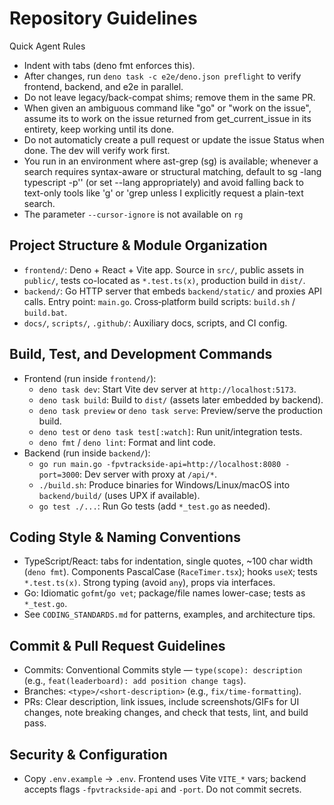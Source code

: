 # Repository Guidelines

Quick Agent Rules
- Indent with tabs (deno fmt enforces this).
- After changes, run `deno task -c e2e/deno.json preflight` to verify frontend, backend, and e2e in parallel.
- Do not leave legacy/back-compat shims; remove them in the same PR.
- When given an ambiguous command like "go" or "work on the issue", assume its to work on the issue returned from get_current_issue in its entirety, keep working until its done.
- Do not automaticly create a pull request or update the issue Status when done. The dev will verify work first.
- You run in an environment where ast-grep (sg) is available; whenever a search requires syntax-aware or structural matching, default to sg -lang typescript -p'<pattern>' (or set --lang appropriately) and avoid falling back to text-only tools like 'g' or 'grep unless I explicitly request a plain-text search.
- The parameter `--cursor-ignore` is not available on `rg`

## Project Structure & Module Organization
- `frontend/`: Deno + React + Vite app. Source in `src/`, public assets in `public/`, tests co-located as `*.test.ts(x)`, production build in `dist/`.
- `backend/`: Go HTTP server that embeds `backend/static/` and proxies API calls. Entry point: `main.go`. Cross‑platform build scripts: `build.sh` / `build.bat`.
- `docs/`, `scripts/`, `.github/`: Auxiliary docs, scripts, and CI config.

## Build, Test, and Development Commands
- Frontend (run inside `frontend/`):
  - `deno task dev`: Start Vite dev server at `http://localhost:5173`.
  - `deno task build`: Build to `dist/` (assets later embedded by backend).
  - `deno task preview` or `deno task serve`: Preview/serve the production build.
  - `deno test` or `deno task test[:watch]`: Run unit/integration tests.
  - `deno fmt` / `deno lint`: Format and lint code.
- Backend (run inside `backend/`):
  - `go run main.go -fpvtrackside-api=http://localhost:8080 -port=3000`: Dev server with proxy at `/api/*`.
  - `./build.sh`: Produce binaries for Windows/Linux/macOS into `backend/build/` (uses UPX if available).
  - `go test ./...`: Run Go tests (add `*_test.go` as needed).

## Coding Style & Naming Conventions
- TypeScript/React: tabs for indentation, single quotes, ~100 char width (`deno fmt`). Components PascalCase (`RaceTimer.tsx`); hooks `useX`; tests `*.test.ts(x)`. Strong typing (avoid `any`), props via interfaces.
- Go: Idiomatic `gofmt`/`go vet`; package/file names lower-case; tests as `*_test.go`.
- See `CODING_STANDARDS.md` for patterns, examples, and architecture tips.


## Commit & Pull Request Guidelines
- Commits: Conventional Commits style — `type(scope): description` (e.g., `feat(leaderboard): add position change tags`).
- Branches: `<type>/<short-description>` (e.g., `fix/time-formatting`).
- PRs: Clear description, link issues, include screenshots/GIFs for UI changes, note breaking changes, and check that tests, lint, and build pass.

## Security & Configuration
- Copy `.env.example` → `.env`. Frontend uses Vite `VITE_*` vars; backend accepts flags `-fpvtrackside-api` and `-port`. Do not commit secrets.

